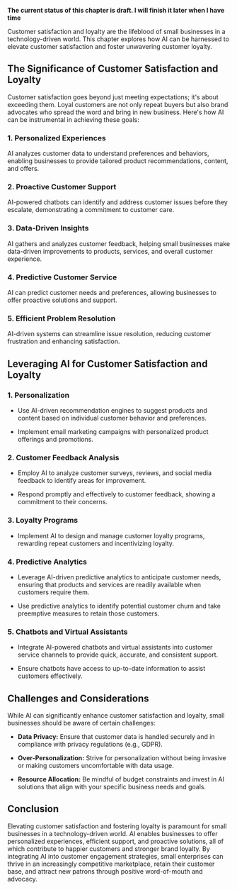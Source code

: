 **The current status of this chapter is draft. I will finish it later when I have time**

Customer satisfaction and loyalty are the lifeblood of small businesses in a technology-driven world. This chapter explores how AI can be harnessed to elevate customer satisfaction and foster unwavering customer loyalty.

**The Significance of Customer Satisfaction and Loyalty**
---------------------------------------------------------

Customer satisfaction goes beyond just meeting expectations; it's about exceeding them. Loyal customers are not only repeat buyers but also brand advocates who spread the word and bring in new business. Here's how AI can be instrumental in achieving these goals:

### **1. Personalized Experiences**

AI analyzes customer data to understand preferences and behaviors, enabling businesses to provide tailored product recommendations, content, and offers.

### **2. Proactive Customer Support**

AI-powered chatbots can identify and address customer issues before they escalate, demonstrating a commitment to customer care.

### **3. Data-Driven Insights**

AI gathers and analyzes customer feedback, helping small businesses make data-driven improvements to products, services, and overall customer experience.

### **4. Predictive Customer Service**

AI can predict customer needs and preferences, allowing businesses to offer proactive solutions and support.

### **5. Efficient Problem Resolution**

AI-driven systems can streamline issue resolution, reducing customer frustration and enhancing satisfaction.

**Leveraging AI for Customer Satisfaction and Loyalty**
-------------------------------------------------------

### **1. Personalization**

* Use AI-driven recommendation engines to suggest products and content based on individual customer behavior and preferences.

* Implement email marketing campaigns with personalized product offerings and promotions.

### **2. Customer Feedback Analysis**

* Employ AI to analyze customer surveys, reviews, and social media feedback to identify areas for improvement.

* Respond promptly and effectively to customer feedback, showing a commitment to their concerns.

### **3. Loyalty Programs**

* Implement AI to design and manage customer loyalty programs, rewarding repeat customers and incentivizing loyalty.

### **4. Predictive Analytics**

* Leverage AI-driven predictive analytics to anticipate customer needs, ensuring that products and services are readily available when customers require them.

* Use predictive analytics to identify potential customer churn and take preemptive measures to retain those customers.

### **5. Chatbots and Virtual Assistants**

* Integrate AI-powered chatbots and virtual assistants into customer service channels to provide quick, accurate, and consistent support.

* Ensure chatbots have access to up-to-date information to assist customers effectively.

**Challenges and Considerations**
---------------------------------

While AI can significantly enhance customer satisfaction and loyalty, small businesses should be aware of certain challenges:

* **Data Privacy:** Ensure that customer data is handled securely and in compliance with privacy regulations (e.g., GDPR).

* **Over-Personalization:** Strive for personalization without being invasive or making customers uncomfortable with data usage.

* **Resource Allocation:** Be mindful of budget constraints and invest in AI solutions that align with your specific business needs and goals.

**Conclusion**
--------------

Elevating customer satisfaction and fostering loyalty is paramount for small businesses in a technology-driven world. AI enables businesses to offer personalized experiences, efficient support, and proactive solutions, all of which contribute to happier customers and stronger brand loyalty. By integrating AI into customer engagement strategies, small enterprises can thrive in an increasingly competitive marketplace, retain their customer base, and attract new patrons through positive word-of-mouth and advocacy.
